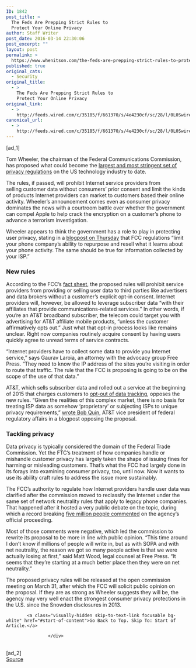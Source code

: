 ```yaml
---
ID: 1842
post_title: >
  The Feds Are Prepping Strict Rules to
  Protect Your Online Privacy
author: Staff Writer
post_date: 2016-03-14 22:30:06
post_excerpt: ""
layout: post
permalink: >
  https://www.whenitson.com/the-feds-are-prepping-strict-rules-to-protect-your-online-privacy/
published: true
original_cats:
  - Security
original_title:
  - >
    The Feds Are Prepping Strict Rules to
    Protect Your Online Privacy
original_link:
  - >
    http://feeds.wired.com/c/35185/f/661370/s/4e4230cf/sc/28/l/0L0Swired0N0C20A160C0A30Cfcc0Epreparing0Estrongest0Eprivacy0Erules0Eever0C/story01.htm
canonical_url:
  - >
    http://feeds.wired.com/c/35185/f/661370/s/4e4230cf/sc/28/l/0L0Swired0N0C20A160C0A30Cfcc0Epreparing0Estrongest0Eprivacy0Erules0Eever0C/story01.htm
---
```

 [ad_1]
<br><div id=""><p>Tom Wheeler, the chairman of the Federal Communications Commission, has proposed what could become the <a href="https://www.fcc.gov/document/broadband-consumer-privacy-proposal-fact-sheet" target="_blank">largest and most stringent set of privacy regulations</a> on the US technology industry to date.</p>
<p>The rules, if passed, will prohibit Internet service providers from selling customer data without consumers’ prior consent and limit the kinds of products Internet providers can market to customers based their online activity. Wheeler’s announcement comes even as consumer privacy dominates the news with a courtroom battle over whether the government can compel Apple to help crack the encryption on a customer’s phone to advance a terrorism investigation.</p>
<p>Wheeler appears to think the government has a role to play in protecting user privacy, stating in a <a href="http://www.huffingtonpost.com/tom-wheeler/its-your-data-protect-online-privacy_b_9428484.html" target="_blank">blogpost on Thursday</a> that FCC regulations “limit your phone company’s ability to repurpose and resell what it learns about your phone activity. The same should be true for information collected by your ISP.”</p>
<h3>New rules</h3>
<p>According to the FCC’s <a href="https://www.fcc.gov/document/broadband-consumer-privacy-proposal-fact-sheet" target="_blank">fact sheet</a>, the proposed rules will prohibit service providers from providing or selling user data to third parties like advertisers and data brokers without a customer’s explicit opt-in consent. Internet providers will, however, be allowed to leverage subscriber data “with their affiliates that provide communications-related services.” In other words, if you’re an AT&amp;T broadband subscriber, the telecom could target you with advertising for AT&amp;T affiliate mobile products, “unless the customer affirmatively opts out.” Just what that opt-in process looks like remains unclear. Right now companies routinely acquire consent by having users quickly agree to unread terms of service contracts.</p>
<p>“Internet providers have to collect some data to provide you Internet service,” says Gaurav Laroia, an attorney with the advocacy group Free Press. “They need to know the IP address of the sites you’re visiting in order to route that traffic. The rule that the FCC is proposing is going to be on the scope of the use of that data.”</p>
<p>AT&amp;T, which sells subscriber data and rolled out a service at the beginning of 2015 that charges customers to <a href="http://blogs.wsj.com/digits/2015/02/18/att-offers-data-privacy-for-a-price/" target="_blank">opt-out of data tracking</a>, opposes the new rules. “Given the realities of this complex market, there is no basis for treating ISP data as somehow ‘proprietary’ or subjecting ISPs to unique privacy requirements,” <a href="http://www.attpublicpolicy.com/government-policy/privacy-regulationsymmetry-or-asymmetry/" target="_blank">wrote Bob Quin</a>, AT&amp;T vice president of federal regulatory affairs in a blogpost opposing the proposal.</p>
<h3>Tackling privacy</h3>
<p>Data privacy is typically considered the domain of the Federal Trade Commission. Yet the FTC’s treatment of how companies handle or mishandle customer privacy has largely taken the shape of issuing fines for harming or misleading customers. That’s what the FCC had largely done in its forays into examining consumer privacy, too, until now. Now it wants to use its ability craft rules to address the issue more sustainably.</p>
<p>The FCC’s authority to regulate how Internet providers handle user data was clarified after the commission moved to reclassify the Internet under the same set of network neutrality rules that apply to legacy phone companies. That happened after it hosted a very public debate on the topic, during which a record breaking <a href="http://www.wired.com/2015/12/2015-is-the-year-the-fcc-finally-grew-a-spine/" target="_blank">five million people commented</a> on the agency’s official proceeding.</p>
<p>Most of those comments were negative, which led the commission to rewrite its proposal to be more in line with public opinion. “This time around I don’t know if millions of people will write in, but as with SOPA and with net neutrality, the reason we got so many people active is that we were actually losing at first,” said Matt Wood, legal counsel at Free Press. “It seems that they’re starting at a much better place then they were on net neutrality.”</p>
<p>The proposed privacy rules will be released at the open commission meeting on March 31, after which the FCC will solicit public opinion on the proposal. If they are as strong as Wheeler suggests they will be, the agency may very well enact the strongest consumer privacy protections in the U.S. since the Snowden disclosures in 2013.</p>

			<a class="visually-hidden skip-to-text-link focusable bg-white" href="#start-of-content">Go Back to Top. Skip To: Start of Article.</a>

					</div>
<br>[ad_2]
<br><a href="http://feeds.wired.com/c/35185/f/661370/s/4e4230cf/sc/28/l/0L0Swired0N0C20A160C0A30Cfcc0Epreparing0Estrongest0Eprivacy0Erules0Eever0C/story01.htm">Source </a>